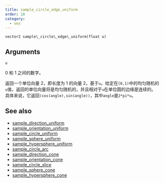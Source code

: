 ```yaml
---
title: sample_circle_edge_uniform
order: 10
category:
  - vex
---
```


`vector2 sample\_circle\_edge\_uniform(float u)`

## Arguments

`u`

0 和 1 之间的数字。

返回一个单位向量 2，即长度为 1 的向量 2，基于`u`。给定在`[0,1)`中的均匀随机的`u`值，返回的单位向量将是均匀随机的，并且相对于`u`在单位圆的边缘是连续的。具体来说，它返回`(cos(angle),sin(angle))`，其中`angle`是`2*pi*u`。

## See also

- [sample_direction_uniform](sample_direction_uniform.html)
- [sample_orientation_uniform](sample_orientation_uniform.html)
- [sample_circle_uniform](sample_circle_uniform.html)
- [sample_sphere_uniform](sample_sphere_uniform.html)
- [sample_hypersphere_uniform](sample_hypersphere_uniform.html)
- [sample_circle_arc](sample_circle_arc.html)
- [sample_direction_cone](sample_direction_cone.html)
- [sample_orientation_cone](sample_orientation_cone.html)
- [sample_circle_slice](sample_circle_slice.html)
- [sample_sphere_cone](sample_sphere_cone.html)
- [sample_hypersphere_cone](sample_hypersphere_cone.html)
